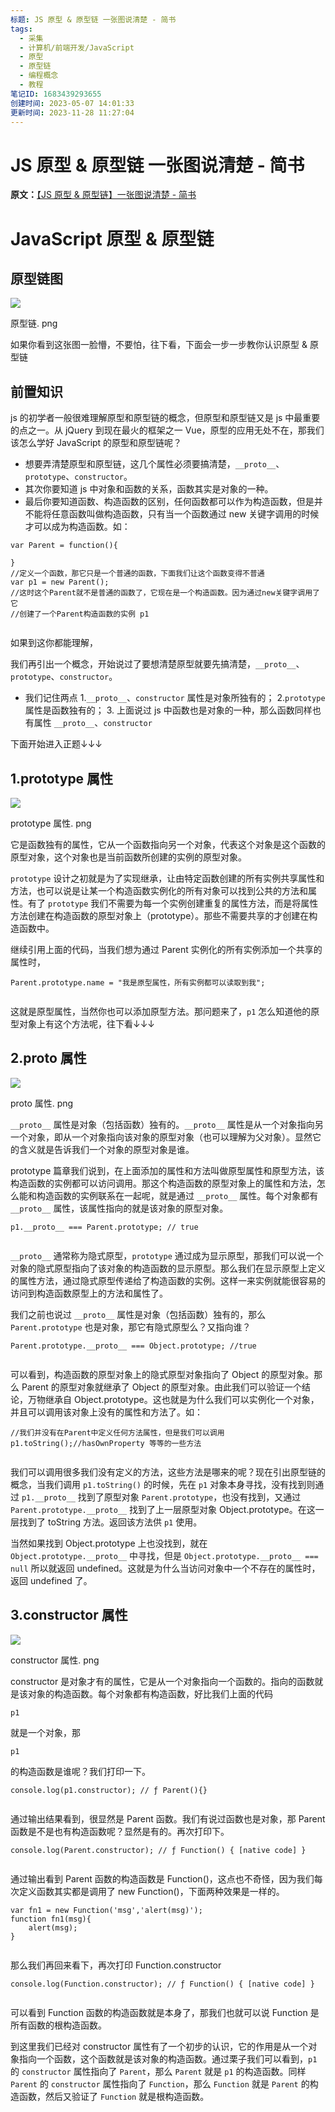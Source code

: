 ```yaml
---
标题: JS 原型 & 原型链 一张图说清楚 - 简书
tags:
  - 采集
  - 计算机/前端开发/JavaScript
  - 原型
  - 原型链
  - 编程概念
  - 教程
笔记ID: 1683439293655
创建时间: 2023-05-07 14:01:33
更新时间: 2023-11-28 11:27:04
---
```


# JS 原型 & 原型链 一张图说清楚 - 简书

**原文：**[【JS 原型 & 原型链】一张图说清楚 - 简书](https://www.jianshu.com/p/423f72d502c2)

# JavaScript 原型 & 原型链

## 原型链图

![](http://upload-images.jianshu.io/upload_images/15473180-91c7a02c8e3740a7.png)

原型链. png

如果你看到这张图一脸懵，不要怕，往下看，下面会一步一步教你认识原型 & 原型链

## 前置知识

js 的初学者一般很难理解原型和原型链的概念，但原型和原型链又是 js 中最重要的点之一。从 jQuery 到现在最火的框架之一 Vue，原型的应用无处不在，那我们该怎么学好 JavaScript 的原型和原型链呢？

- 想要弄清楚原型和原型链，这几个属性必须要搞清楚，`__proto__`、`prototype`、`constructor`。
- 其次你要知道 js 中对象和函数的关系，函数其实是对象的一种。
- 最后你要知道函数、构造函数的区别，任何函数都可以作为构造函数，但是并不能将任意函数叫做构造函数，只有当一个函数通过 new 关键字调用的时候才可以成为构造函数。如：

```
var Parent = function(){

}
//定义一个函数，那它只是一个普通的函数，下面我们让这个函数变得不普通
var p1 = new Parent();
//这时这个Parent就不是普通的函数了，它现在是一个构造函数。因为通过new关键字调用了它
//创建了一个Parent构造函数的实例 p1


```

如果到这你都能理解，

我们再引出一个概念，开始说过了要想清楚原型就要先搞清楚，`__proto__`、`prototype`、`constructor`。

- 我们记住两点
    1.`__proto__`、`constructor` 属性是对象所独有的；
    2.`prototype` 属性是函数独有的；
    3. 上面说过 js 中函数也是对象的一种，那么函数同样也有属性 `__proto__`、`constructor`

下面开始进入正题↓↓↓

## 1.prototype 属性

![](http://upload-images.jianshu.io/upload_images/15473180-b24ef70bf62da365.png)

prototype 属性. png

它是函数独有的属性，它从一个函数指向另一个对象，代表这个对象是这个函数的原型对象，这个对象也是当前函数所创建的实例的原型对象。

`prototype` 设计之初就是为了实现继承，让由特定函数创建的所有实例共享属性和方法，也可以说是让某一个构造函数实例化的所有对象可以找到公共的方法和属性。有了 `prototype` 我们不需要为每一个实例创建重复的属性方法，而是将属性方法创建在构造函数的原型对象上（prototype）。那些不需要共享的才创建在构造函数中。

继续引用上面的代码，当我们想为通过 Parent 实例化的所有实例添加一个共享的属性时，

```
Parent.prototype.name = "我是原型属性，所有实例都可以读取到我";


```

这就是原型属性，当然你也可以添加原型方法。那问题来了，`p1` 怎么知道他的原型对象上有这个方法呢，往下看↓↓↓

## 2.proto 属性

![](http://upload-images.jianshu.io/upload_images/15473180-1ff9d0fbf8c32a69.png)

proto 属性. png

`__proto__` 属性是对象（包括函数）独有的。`__proto__` 属性是从一个对象指向另一个对象，即从一个对象指向该对象的原型对象（也可以理解为父对象）。显然它的含义就是告诉我们一个对象的原型对象是谁。

prototype 篇章我们说到，在上面添加的属性和方法叫做原型属性和原型方法，该构造函数的实例都可以访问调用。那这个构造函数的原型对象上的属性和方法，怎么能和构造函数的实例联系在一起呢，就是通过 `__proto__` 属性。每个对象都有 `__proto__` 属性，该属性指向的就是该对象的原型对象。

```
p1.__proto__ === Parent.prototype; // true


```

`__proto__` 通常称为隐式原型，`prototype` 通过成为显示原型，那我们可以说一个对象的隐式原型指向了该对象的构造函数的显示原型。那么我们在显示原型上定义的属性方法，通过隐式原型传递给了构造函数的实例。这样一来实例就能很容易的访问到构造函数原型上的方法和属性了。

我们之前也说过 `__proto__` 属性是对象（包括函数）独有的，那么 `Parent.prototype` 也是对象，那它有隐式原型么？又指向谁？

```
Parent.prototype.__proto__ === Object.prototype; //true


```

可以看到，构造函数的原型对象上的隐式原型对象指向了 Object 的原型对象。那么 Parent 的原型对象就继承了 Object 的原型对象。由此我们可以验证一个结论，万物继承自 Object.prototype。这也就是为什么我们可以实例化一个对象，并且可以调用该对象上没有的属性和方法了。如：

```
//我们并没有在Parent中定义任何方法属性，但是我们可以调用
p1.toString();//hasOwnProperty 等等的一些方法


```

我们可以调用很多我们没有定义的方法，这些方法是哪来的呢？现在引出原型链的概念，当我们调用 `p1.toString()` 的时候，先在 `p1` 对象本身寻找，没有找到则通过 `p1.__proto__` 找到了原型对象 `Parent.prototype`，也没有找到，又通过 `Parent.prototype.__proto__` 找到了上一层原型对象 Object.prototype。在这一层找到了 toString 方法。返回该方法供 `p1` 使用。

当然如果找到 Object.prototype 上也没找到，就在 `Object.prototype.__proto__` 中寻找，但是 `Object.prototype.__proto__ === null` 所以就返回 undefined。这就是为什么当访问对象中一个不存在的属性时，返回 undefined 了。

## 3.constructor 属性

![](http://upload-images.jianshu.io/upload_images/15473180-bb4670d71c589a09.png)

constructor 属性. png

constructor 是对象才有的属性，它是从一个对象指向一个函数的。指向的函数就是该对象的构造函数。每个对象都有构造函数，好比我们上面的代码

`p1`

就是一个对象，那

`p1`

的构造函数是谁呢？我们打印一下。

```
console.log(p1.constructor); // ƒ Parent(){}


```

通过输出结果看到，很显然是 Parent 函数。我们有说过函数也是对象，那 Parent 函数是不是也有构造函数呢？显然是有的。再次打印下。

```
console.log(Parent.constructor); // ƒ Function() { [native code] }


```

通过输出看到 Parent 函数的构造函数是 Function()，这点也不奇怪，因为我们每次定义函数其实都是调用了 new Function()，下面两种效果是一样的。

```
var fn1 = new Function('msg','alert(msg)');
function fn1(msg){
    alert(msg);
}


```

那么我们再回来看下，再次打印 Function.constructor

```
console.log(Function.constructor); // ƒ Function() { [native code] }


```

可以看到 Function 函数的构造函数就是本身了，那我们也就可以说 Function 是所有函数的根构造函数。

到这里我们已经对 constructor 属性有了一个初步的认识，它的作用是从一个对象指向一个函数，这个函数就是该对象的构造函数。通过栗子我们可以看到，`p1` 的 `constructor` 属性指向了 `Parent`，那么 `Parent` 就是 `p1` 的构造函数。同样 `Parent` 的 `constructor` 属性指向了 `Function`，那么 `Function` 就是 `Parent` 的构造函数，然后又验证了 `Function` 就是根构造函数。
